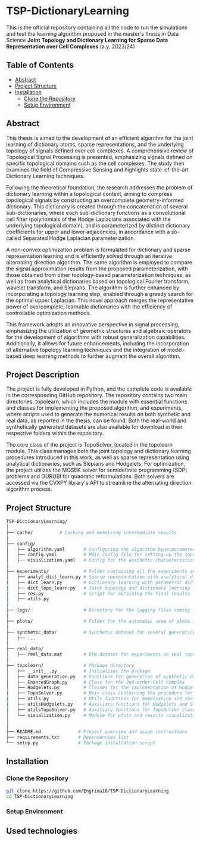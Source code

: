 # TSP-DictionaryLearning

This is the official repository containing all the code to run the simulations and test the learning algorithm proposed in the master's thesis in Data Science **Joint Topology and Dictionary Learning for Sparse
Data Representation over Cell Complexes** (a.y. 2023/24)

## Table of Contents

- [Abstract](#abstract)
- [Project Structure](#project-structure)
- [Installation](#installation)
  - [Clone the Repository](#clone-the-repository)
  - [Setup Environment](#setup-environment)

## Abstract

This thesis is aimed to the development of an efficient algorithm for the joint learning of dictionary atoms, sparse representations, and the underlying topology of signals defined over cell complexes. A comprehensive review of Topological Signal Processing is presented, emphasizing signals defined on specific topological domains such as the cell complexes. The study then examines the field of Compressive Sensing and highlights state-of-the-art Dictionary Learning techniques.

Following the theoretical foundation, the research addresses the problem of dictionary learning within a topological context, aiming to compress topological signals by constructing an overcomplete geometry-informed dictionary. This dictionary is created through the concatenation of several sub-dictionaries, where each sub-dictionary functions as a convolutional cell filter (polynomials of the Hodge Laplacians associated with the underlying topological domain), and is parameterized by distinct dictionary coefficients for upper and lower adjacencies, in accordance with a so-called Separated Hodge Laplacian parameterization.

A non-convex optimization problem is formulated for dictionary and sparse representation learning and is efficiently solved through an iterative alternating direction algorithm. The same algorithm is employed to compare the signal approximation results from the proposed parameterization, with those obtained from other topology-based parameterization techniques, as well as from analytical dictionaries based on topological Fourier transform, wavelet transform, and Slepians. The algorithm is further enhanced by incorporating a topology learning step, enabled through a greedy search for the optimal upper Laplacian. This novel approach merges the representative power of overcomplete, learnable dictionaries with the efficiency of controllable optimization methods.

This framework adopts an innovative perspective in signal processing, emphasizing the utilization of geometric structures and algebraic operators for the development of algorithms with robust generalization capabilities. Additionally, it allows for future enhancements, including the incorporation of alternative topology learning techniques and the integration of model-based deep learning methods to further augment the overall algorithm.

## Project Description

The project is fully developed in Python, and the complete code is available in the corresponding GitHub repository. The repository contains two main directories: topolearn, which includes the module with essential functions and classes for implementing the proposed algorithm, and experiments, where scripts used to generate the numerical results on both synthetic and real data, as reported in the thesis, can be found. Both the real-world and synthetically generated datasets are also available for download in their respective folders within the repository.

The core class of the project is TopoSolver, located in the topolearn module. This class manages both the joint topology and dictionary learning procedures introduced in this work, as well as sparse representation using analytical dictionaries, such as Slepians and Hodgelets. For optimization, the project utilizes the MOSEK solver for semidefinite programming (SDP) problems and GUROBI for quadratic reformulations. Both solvers are accessed via the CVXPY library's API to streamline the alternating direction algorithm process.

## Project Structure

  ```bash
  TSP-DictionaryLearning/
  │
  ├── cache/          # Caching and memoizing intermediate results
  |
  ├── config/
  │   ├── algorithm.yaml       # Configuring the algorithm hyperparameters and the used methods
  │   ├── config.yaml          # Main config file for setting-up the topology, the parameters for the data generation process
  │   ├── visualization.yaml   # Config for the aesthetic characteristics of plots
  |
  ├── experiments/             # Folder containing all the experiments and simulations reported in the thesis
  │   ├── analyt_dict_learn.py # Sparse representation with analytical dictionaries
  |   ├── dict_learn.py        # Dictionary learning with parametric dictionaries
  |   ├── dict_topo_learn.py   # Joint topology and dictionary learning
  |   ├── res.py               # Script for obtaining the final results
  |   ├── utils.py
  |
  ├── logs/                    # Directory for the logging files coming from the experiments
  |
  ├── plots/                   # Folder for the automatic save of plots in .png format
  |
  ├── synthetic_data/          # Synthetic dataset for several generating setups
  │   ├── ...
  |
  ├── real_data/  
  │   ├── real_data.mat        # DFN dataset for experiments on real topological signals      
  |
  ├── topolearn/               # Package directory
  │   ├── __init__.py          # Initializes the package
  │   ├── data_generation.py   # Functions for generation of synthetic datasets of topological signals
  │   ├── EnancedGraph.py      # Class for the 2nd-order Cell Complex
  │   ├── Hodgelets.py         # Classes for the implementation of Hodgelets and Slepians
  |   ├── TopoSolver.py        # Main class containing the procedure for joint topology and dictionary learning
  |   ├── utils.py             # Utils functions for memoization and saving plots
  |   ├── utilsHodgelets.py    # Auxiliary functions for Hodgelets and Slepians
  |   ├── utilsTopoSolver.py   # Auxiliary functions for TopoSolver class
  │   └── visualization.py     # Module for plots and results visualization
  │
  |
  ├── README.md              # Project overview and usage instructions
  ├── requirements.txt       # Dependencies list
  └── setup.py               # Package installation script
  ```

## Installation

### Clone the Repository

```bash
git clone https://github.com/Engrima18/TSP-DictionaryLearning
cd TSP-DictionaryLearning
```

### Setup Environment

## Used technologies
